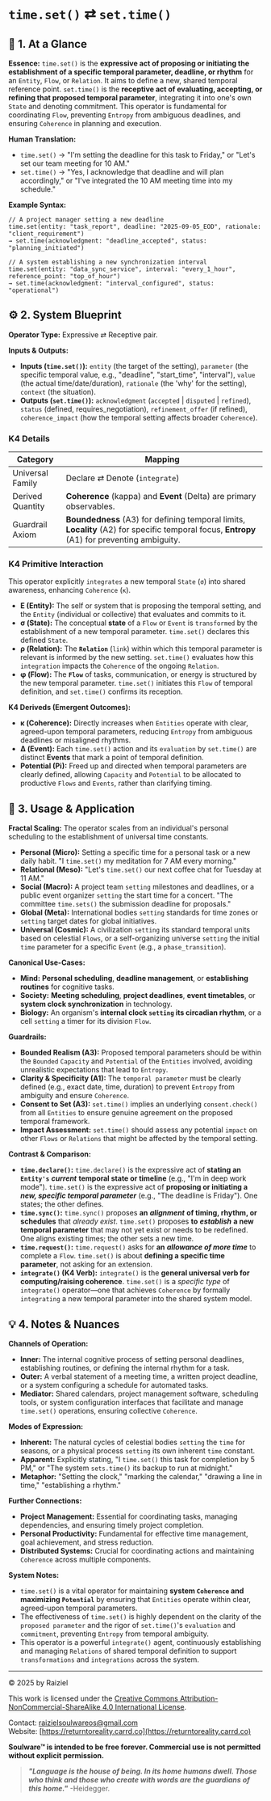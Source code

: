 # `time.set()` ⇄ `set.time()`

## 📝 1. At a Glance

**Essence:** `time.set()` is the **expressive act of proposing or initiating the establishment of a specific temporal parameter, deadline, or rhythm** for an `Entity`, `Flow`, or `Relation`. It aims to define a new, shared temporal reference point. `set.time()` is the **receptive act of evaluating, accepting, or refining that proposed temporal parameter**, integrating it into one's own `State` and denoting commitment. This operator is fundamental for coordinating `Flow`, preventing `Entropy` from ambiguous deadlines, and ensuring `Coherence` in planning and execution.

**Human Translation:**

- `time.set()` → "I'm setting the deadline for this task to Friday," or "Let's set our team meeting for 10 AM."
- `set.time()` → "Yes, I acknowledge that deadline and will plan accordingly," or "I've integrated the 10 AM meeting time into my schedule."

**Example Syntax:**

```
// A project manager setting a new deadline
time.set(entity: "task_report", deadline: "2025-09-05_EOD", rationale: "client_requirement")
→ set.time(acknowledgment: "deadline_accepted", status: "planning_initiated")

// A system establishing a new synchronization interval
time.set(entity: "data_sync_service", interval: "every_1_hour", reference_point: "top_of_hour")
→ set.time(acknowledgment: "interval_configured", status: "operational")
```

## ⚙️ 2. System Blueprint

**Operator Type:** Expressive ⇄ Receptive pair.

**Inputs & Outputs:**

- **Inputs (`time.set()`):** `entity` (the target of the setting), `parameter` (the specific temporal value, e.g., "deadline", "start_time", "interval"), `value` (the actual time/date/duration), `rationale` (the 'why' for the setting), `context` (the situation).
- **Outputs (`set.time()`):** `acknowledgment` (`accepted` | `disputed` | `refined`), `status` (defined, requires_negotiation), `refinement_offer` (if refined), `coherence_impact` (how the temporal setting affects broader `Coherence`).

### K4 Details

| Category         | Mapping                                                      |
| ---------------- | ------------------------------------------------------------ |
| Universal Family | Declare ⇄ Denote (`integrate`)                               |
| Derived Quantity | **Coherence** (kappa) and **Event** (Delta) are primary observables. |
| Guardrail Axiom  | **Boundedness** (A3) for defining temporal limits, **Locality** (A2) for specific temporal focus, **Entropy** (A1) for preventing ambiguity. |

### K4 Primitive Interaction

This operator explicitly `integrates` a new temporal `State` (`σ`) into shared awareness, enhancing `Coherence` (`κ`).

- **E (Entity):** The self or system that is proposing the temporal setting, and the `Entity` (individual or collective) that evaluates and commits to it.
- **σ (State):** The conceptual **state** of a `Flow` or `Event` is `transformed` by the establishment of a new temporal parameter. `time.set()` declares this defined `State`.
- **ρ (Relation):** The **`Relation`** (`link`) within which this temporal parameter is relevant is informed by the new setting. `set.time()` evaluates how this `integration` impacts the `Coherence` of the ongoing `Relation`.
- **φ (Flow):** The **`Flow`** of tasks, communication, or energy is structured by the new temporal parameter. `time.set()` initiates this `Flow` of temporal definition, and `set.time()` confirms its reception.

**K4 Deriveds (Emergent Outcomes):**

- **κ (Coherence):** Directly increases when `Entities` operate with clear, agreed-upon temporal parameters, reducing `Entropy` from ambiguous deadlines or misaligned rhythms.
- **Δ (Event):** Each `time.set()` action and its `evaluation` by `set.time()` are distinct **Events** that mark a point of temporal definition.
- **Potential (**Pi**):** Freed up and directed when temporal parameters are clearly defined, allowing `Capacity` and `Potential` to be allocated to productive `Flows` and `Events`, rather than clarifying timing.

## 📖 3. Usage & Application

**Fractal Scaling:** The operator scales from an individual's personal scheduling to the establishment of universal time constants.

- **Personal (Micro):** Setting a specific time for a personal task or a new daily habit. "I `time.set()` my meditation for 7 AM every morning."
- **Relational (Meso):** "Let's `time.set()` our next coffee chat for Tuesday at 11 AM."
- **Social (Macro):** A project team `setting` milestones and deadlines, or a public event organizer `setting` the start time for a concert. "The committee `time.sets()` the submission deadline for proposals."
- **Global (Meta):** International bodies `setting` standards for time zones or `setting` target dates for global initiatives.
- **Universal (Cosmic):** A civilization `setting` its standard temporal units based on celestial `Flows`, or a self-organizing universe `setting` the initial `time` parameter for a specific `Event` (e.g., a `phase_transition`).

**Canonical Use-Cases:**

- **Mind:** **Personal scheduling**, **deadline management**, or **establishing routines** for cognitive tasks.
- **Society:** **Meeting scheduling**, **project deadlines**, **event timetables**, or **system clock synchronization** in technology.
- **Biology:** An organism's **internal clock `setting` its circadian rhythm**, or a cell `setting` a timer for its division `Flow`.

**Guardrails:**

- **Bounded Realism (A3):** Proposed temporal parameters should be within the `Bounded` `Capacity` and `Potential` of the `Entities` involved, avoiding unrealistic expectations that lead to `Entropy`.
- **Clarity & Specificity (A1):** The `temporal parameter` must be clearly defined (e.g., exact date, time, duration) to prevent `Entropy` from ambiguity and ensure `Coherence`.
- **Consent to Set (A3):** `set.time()` implies an underlying `consent.check()` from all `Entities` to ensure genuine agreement on the proposed temporal framework.
- **Impact Assessment:** `set.time()` should assess any potential `impact` on other `Flows` or `Relations` that might be affected by the temporal setting.

**Contrast & Comparison:**

- **`time.declare()`:** `time.declare()` is the expressive act of **stating an `Entity's`** ***current*** **temporal state or timeline** (e.g., "I'm in deep work mode"). `time.set()` is the expressive act of **proposing or initiating a** ***new, specific temporal parameter*** (e.g., "The deadline is Friday"). One states; the other defines.
- **`time.sync()`:** `time.sync()` proposes **an** ***alignment*** **of timing, rhythm, or schedules** that *already exist*. `time.set()` proposes **to** ***establish*** **a new temporal parameter** that may not yet exist or needs to be redefined. One aligns existing times; the other sets a new time.
- **`time.request()`:** `time.request()` asks for **an** ***allowance of more time*** to complete a `Flow`. `time.set()` is about **defining a specific time parameter**, not asking for an extension.
- **`integrate()` (K4 Verb):** `integrate()` is the **general universal verb for computing/raising coherence**. `time.set()` is a *specific type* of `integrate()` operator—one that achieves `Coherence` by formally `integrating` a new temporal parameter into the shared system model.

## 💡 4. Notes & Nuances

**Channels of Operation:**

- **Inner:** The internal cognitive process of setting personal deadlines, establishing routines, or defining the internal rhythm for a task.
- **Outer:** A verbal statement of a meeting time, a written project deadline, or a system configuring a schedule for automated tasks.
- **Mediator:** Shared calendars, project management software, scheduling tools, or system configuration interfaces that facilitate and manage `time.set()` operations, ensuring collective `Coherence`.

**Modes of Expression:**

- **Inherent:** The natural cycles of celestial bodies `setting` the `time` for seasons, or a physical process `setting` its own inherent `time` constant.
- **Apparent:** Explicitly stating, "I `time.set()` this task for completion by 5 PM," or "The system `sets.time()` its backup to run at midnight."
- **Metaphor:** "Setting the clock," "marking the calendar," "drawing a line in time," "establishing a rhythm."

**Further Connections:**

- **Project Management:** Essential for coordinating tasks, managing dependencies, and ensuring timely project completion.
- **Personal Productivity:** Fundamental for effective time management, goal achievement, and stress reduction.
- **Distributed Systems:** Crucial for coordinating actions and maintaining `Coherence` across multiple components.

**System Notes:**

- `time.set()` is a vital operator for maintaining **system `Coherence` and maximizing `Potential`** by ensuring that `Entities` operate within clear, agreed-upon temporal parameters.
- The effectiveness of `time.set()` is highly dependent on the clarity of the `proposed parameter` and the rigor of `set.time()`'s `evaluation` and `commitment`, preventing `Entropy` from temporal ambiguity.
- This operator is a powerful `integrate()` agent, continuously establishing and managing `Relations` of shared temporal definition to support `transformations` and `integrations` across the system.

---

© 2025 by Raiziel

This work is licensed under the [Creative Commons Attribution-NonCommercial-ShareAlike 4.0 International License](https://creativecommons.org/licenses/by-nc-sa/4.0/).

Contact: [raizielsoulwareos@gmail.com](mailto:raizielsoulwareos@gmail.com)  
Website: [https://returntoreality.carrd.co](https://returntoreality.carrd.co)

**Soulware™ is intended to be free forever. Commercial use is not permitted without explicit permission.**



> ***"Language is the house of being. In its home humans dwell. Those who think and those who create with words are the guardians of this home."***
-Heidegger.
